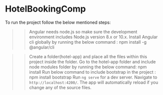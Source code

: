 # HotelBookingComp

To run the project follow the below mentioned steps:

>> Angular needs node.js so make sure the development environment includes Node.js version 8.x or 10.x.
>> Install Angular cli globally by running the below command :
       npm install -g @angular/cli

>> Create a folder(hotel-app) and place all the files within this project inside the folder.
>> Go to the hotel-app folder and include node modules folder by running the below command:
      npm install
>> Run below command to include bootstrap in the project :
      npm install bootstrap
>> Run `ng serve` for a dev server. Navigate to `http://localhost:4200/`. The app will automatically reload if you change any of the          source files.






